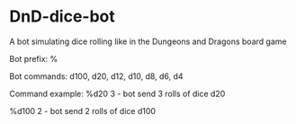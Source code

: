 # DnD-dice-bot
A bot simulating dice rolling like in the Dungeons and Dragons board game

Bot prefix: %

Bot commands: d100, d20, d12, d10, d8, d6, d4

Command example: 
%d20 3 - bot send 3 rolls of dice d20

%d100 2 - bot send 2 rolls of dice d100
